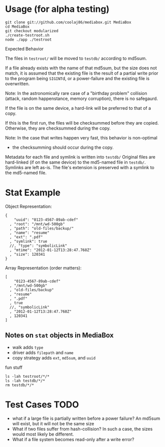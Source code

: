 Usage (for alpha testing)
===

    git clone git://github.com/coolaj86/mediabox.git MediaBox
    cd MediaBox
    git checkout modularized
    ./create-testroot.sh
    node ./app ./testroot

Expected Behavior

The files in `testroot/` will be moved to `testdb/` according to md5sum.

If a file already exists with the name of that md5sum, but the size does not match,
it is assumed that the existing file is the result of a partial write prior
to the program being `SIGINT`d, or a power-failure and the existing file is overwritten.

Note: In the astronomically rare case of a "birthday problem" collision
(attack, random happenstance, memory corruption), there is no safegaurd.

If the file is on the same device, a hard-link will be preferred to that of a copy.

If this is the first run, the files will be checksummed before they are copied.
Otherwise, they are checksummed during the copy.

Note: In the case that writes happen very fast, this behavior is non-optimal 
- the checksumming should occur during the copy.

Metadata for each file and symlink is written into `testdb/`
Original files are hard-linked (if on the same device) to the md5-named file in `testdb/`.
Symlinks are left as-is.
The file's extension is preserved with a symlink to the md5-named file.

Stat Example
===

Object Representation:

    {
        "uuid": "0123-4567-89ab-cdef"
      , "root": "/mnt/wd-500gb"
      , "path": "old-files/backup/"
      , "name": "resume"
      , "ext": ".pdf"
      , "symlink": true
      //, "type": "symbolicLink"
      , "mtime": "2012-01-12T13:28:47.768Z"
      , "size": 120341
    }

Array Representation (order matters):

    [
        "0123-4567-89ab-cdef"
      , "/mnt/wd-500gb"
      , "old-files/backup"
      , "resume"
      , ".pdf"
      , true
      //, "symbolicLink"
      , "2012-01-12T13:28:47.768Z"
      , 120341
    ]

Notes on `stat` objects in MediaBox
---

  * walk adds `type`
  * driver adds `filepath` and `name`
  * copy strategy adds `ext`, `md5sum`, and `uuid`

fun stuff

    ls -lah testroot/*/*
    ls -lah testdb/*/*
    rm testdb/*/*

Test Cases TODO
===

  * what if a large file is partially written before a power failure?
    An md5sum will exist, but it will not be the same size
  * What if two files suffer from hash-collision?
    In such a case, the sizes would most likely be different.
  * What if a file system becomes read-only after a write error?
